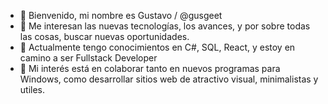 - 👋 Bienvenido, mi nombre es Gustavo / @gusgeet
- 👀 Me interesan las nuevas tecnologías, los avances, y por sobre todas las cosas, buscar nuevas oportunidades.
- 🌱 Actualmente tengo conocimientos en C#, SQL, React, y estoy en camino a ser Fullstack Developer
- 💞️ Mi interés está en colaborar tanto en nuevos programas para Windows, como desarrollar sitios web de atractivo visual, minimalistas y utiles.

<!---
gusgeet/gusgeet is a ✨ special ✨ repository because its `README.md` (this file) appears on your GitHub profile.
You can click the Preview link to take a look at your changes.
--->

